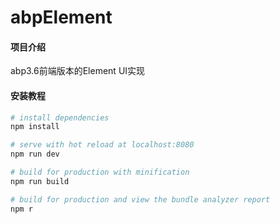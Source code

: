 # abpElement

#### 项目介绍
abp3.6前端版本的Element UI实现

#### 安装教程

``` bash
# install dependencies
npm install

# serve with hot reload at localhost:8080
npm run dev

# build for production with minification
npm run build

# build for production and view the bundle analyzer report
npm r